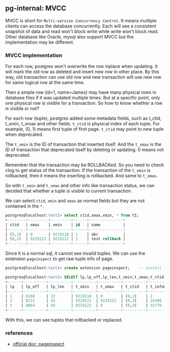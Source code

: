 <!---
tags: postgres, internal, storage, mvcc
-->

## pg-internal: MVCC
MVCC is short for `Multi-version Concurrency Control`. It means multiple clients can
 access the database concurrently. Each will see a consistent snapshot of data and
 read won't block write while write won't block read. Other database like Oracle,
 mysql also support MVCC but the implementation may be different.

### MVCC implementation
For each row, postgres won't overwrite the row inplace when updating. It will mark the
 old row as deleted and insert new row in other place. By this way, old transaction can
 use old row and new transaction will use new row for same logical row at the same time.

Then a simple row (id=1, name=James) may have many physical rows in database files if it
 was updated multiple times. But at a specific point, only one physical row is visible
 for a transaction. So how to know whether a row is visible or not?

For each row (tuple), postgres added some metadata fields, such as t_ctid, t_xmin, t_xmax
 and other fields. `t_ctid` is physical index of each tuple. For example, (0, 1) means
 first tuple of first page. `t_ctid` may point to new tuple when deprecated.

The `t_xmin` is the ID of transaction that inserted itself. And the `t_xmax` is the ID of
 transaction that deprecated itself by deleting or updating. 0 means not deprecated.

Remember that the transaction may be ROLLBACKed. So you need to check clog to get status
 of the transaction. If the transaction of the `t_xmin` is rollbacked, then it means the
 inserting is rollbacked. And same to `t_xmax`.

So with `t_xmin` and `t_xmax` and other info like transaction status, we can decided that
 whether a tuple is visible to current transaction.

We can select `ctid`, `xmin` and `xmax` as normal fields but they are not contained in the
 `*`.

```sql
postgres@localhost:test1> select ctid,xmax,xmin, * from t1;
+--------+---------+---------+------+---------------+
| ctid   | xmax    | xmin    | id   | name          |
|--------+---------+---------+------+---------------|
| (0,1)  | 0       | 9219118 | 1    | abc           |
| (0,2)  | 9219122 | 9219121 | 2    | test rollback |
+--------+---------+---------+------+---------------+
```

Since it is a normal sql, it cannot see invalid tuples. We can use the extension `pageinspect`
 to get raw tuple info of page.

```sql
postgres@localhost:test1> create extension pageinspect;    -- install the extension

postgres@localhost:test1> SELECT lp,lp_off,lp_len,t_xmin,t_xmax,t_ctid,t_infomask2,t_infomask FROM heap_page_items(get_raw_page('t1', 0))
+------+----------+----------+----------+----------+----------+---------------+--------------+
| lp   | lp_off   | lp_len   | t_xmin   | t_xmax   | t_ctid   | t_infomask2   | t_infomask   |
|------+----------+----------+----------+----------+----------+---------------+--------------|
| 1    | 8160     | 32       | 9219118  | 0        | (0,1)    | 2             | 2306         |
| 2    | 8112     | 42       | 9219121  | 9219122  | (0,3)    | 16386         | 2306         |
| 3    | 8064     | 48       | 9219122  | 0        | (0,3)    | 32770         | 10754        |
+------+----------+----------+----------+----------+----------+---------------+--------------+
```

With this, we can see tuples that rollbacked or replaced.

### references
- [official doc: pageinspect](https://www.postgresql.org/docs/current/pageinspect.html)
